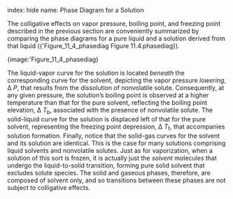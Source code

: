 index: hide
name: Phase Diagram for a Solution

The colligative effects on vapor pressure, boiling point, and freezing point described in the previous section are conveniently summarized by comparing the phase diagrams for a pure liquid and a solution derived from that liquid ({'Figure_11_4_phasediag Figure 11.4.phasediag}).


{image:'Figure_11_4_phasediag}
        

The liquid-vapor curve for the solution is located  *beneath* the corresponding curve for the solvent, depicting the vapor pressure  *lowering*, Δ *P*, that results from the dissolution of nonvolatile solute. Consequently, at any given pressure, the solution’s boiling point is observed at a higher temperature than that for the pure solvent, reflecting the boiling point elevation, Δ *T*<sub>b</sub>, associated with the presence of nonvolatile solute. The solid-liquid curve for the solution is displaced left of that for the pure solvent, representing the freezing point depression, Δ *T*<sub>f</sub>, that accompanies solution formation. Finally, notice that the solid-gas curves for the solvent and its solution are identical. This is the case for many solutions comprising liquid solvents and nonvolatile solutes. Just as for vaporization, when a solution of this sort is frozen, it is actually just the  *solvent* molecules that undergo the liquid-to-solid transition, forming pure solid solvent that excludes solute species. The solid and gaseous phases, therefore, are composed of solvent only, and so transitions between these phases are not subject to colligative effects.
